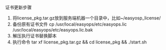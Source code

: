 证书更新步骤
  1. 将license_pkg.tar.gz放到服务端机器一个目录中，比如~/easyosp_license/
  2. 备份原有证书文件 
    cp /usr/local/easyops/etc/easyops.lic /usr/local/easyops/etc/easyops.lic.bak 
  3. 解压执行证书替换脚本 
  4. 执行命令
    tar xf license_pkg.tar.gz && cd license_pkg && ./start.sh
